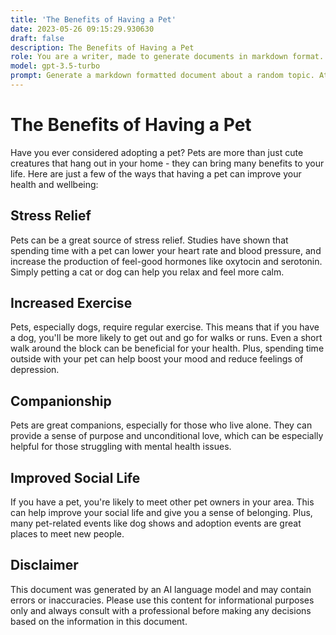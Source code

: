 ```yaml
---
title: 'The Benefits of Having a Pet'
date: 2023-05-26 09:15:29.930630
draft: false
description: The Benefits of Having a Pet
role: You are a writer, made to generate documents in markdown format. It is very important that all of the documents you generate are in valid markdown format.
model: gpt-3.5-turbo
prompt: Generate a markdown formatted document about a random topic. At the bottom, include a disclaimer explaining that the document was generated by you. The first line of the document should be the title. Make sure that the entire document is in proper markdown format, using a mix of various tags to make the document visually appealing.
---
```


# The Benefits of Having a Pet

Have you ever considered adopting a pet? Pets are more than just cute creatures that hang out in your home - they can bring many benefits to your life. Here are just a few of the ways that having a pet can improve your health and wellbeing:

## Stress Relief

Pets can be a great source of stress relief. Studies have shown that spending time with a pet can lower your heart rate and blood pressure, and increase the production of feel-good hormones like oxytocin and serotonin. Simply petting a cat or dog can help you relax and feel more calm.

## Increased Exercise

Pets, especially dogs, require regular exercise. This means that if you have a dog, you'll be more likely to get out and go for walks or runs. Even a short walk around the block can be beneficial for your health. Plus, spending time outside with your pet can help boost your mood and reduce feelings of depression.

## Companionship

Pets are great companions, especially for those who live alone. They can provide a sense of purpose and unconditional love, which can be especially helpful for those struggling with mental health issues. 

## Improved Social Life

If you have a pet, you're likely to meet other pet owners in your area. This can help improve your social life and give you a sense of belonging. Plus, many pet-related events like dog shows and adoption events are great places to meet new people.

## Disclaimer

This document was generated by an AI language model and may contain errors or inaccuracies. Please use this content for informational purposes only and always consult with a professional before making any decisions based on the information in this document.
